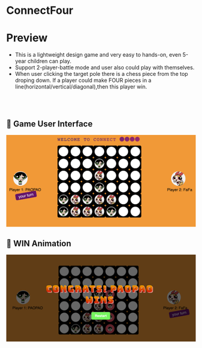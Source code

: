 # ConnectFour

# Preview

-   This is a lightweight design game and very easy to hands-on, even 5-year children can play.
-   Support 2-player-battle mode and user also could play with themselves.
-   When user clicking the target pole there is a chess piece from the top droping down. If a player could make FOUR pieces in a line(horizontal/vertical/diagonal),then this player win.

<br>
<br>

## 🔎 Game User Interface
<img src="./assets/in the process.png" alt="preview-process">



## 🔎 WIN Animation 
<img src="./assets/win.png" alt="preview-win">
